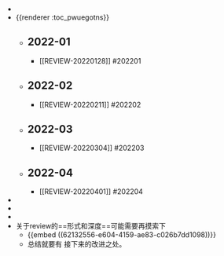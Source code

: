 -
- {{renderer :toc_pwuegotns}}
	- ## 2022-01
		- [[REVIEW-20220128]] #202201
	- ## 2022-02
		- [[REVIEW-20220211]] #202202
	- ## 2022-03
		- [[REVIEW-20220304]] #202203
	- ## 2022-04
		- [[REVIEW-20220401]] #202204
-
-
-
- 关于review的==形式和深度==可能需要再摸索下
	- {{embed ((62132556-e604-4159-ae83-c026b7dd1098))}}
	- 总结就要有 接下来的改进之处。